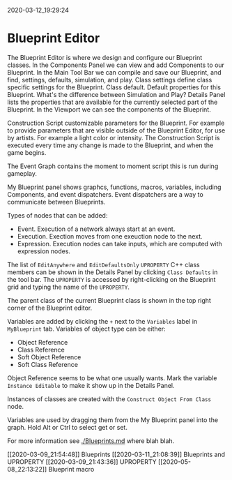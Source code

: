 2020-03-12_19:29:24

# Blueprint Editor

The Blueprint Editor is where we design and configure our Blueprint classes.
In the Components Panel we can view and add Components to our Blueprint.
In the Main Tool Bar we can compile and save our Blueprint, and find, settings, defaults, simulation, and play.
Class settings define class specific settings for the Blueprint.
Class default. Default properties for this Blueprint.
What's the difference between Simulation and Play?
Details Panel lists the properties that are available for the currently selected part of the Blueprint.
In the Viewport we can see the components of the Blueprint.

Construction Script customizable parameters for the Blueprint.
For example to provide parameters that are visible outside of the Blueprint Editor, for use by artists.
For example a light color or intensity.
The Construction Script is executed every time any change is made to the Blueprint, and when the game begins.

The Event Graph contains the moment to moment script this is run during gameplay.

My Blueprint panel shows graphcs, functions, macros, variables, including Components, and event dispatchers.
Event dispatchers are a way to communicate between Blueprints.

Types of nodes that can be added:
- Event. Execution of a network always start at an event.
- Execution. Exection moves from one exeuction node to the next.
- Expression. Execution nodes can take inputs, which are computed with expression nodes.

The list of `EditAnywhere` and `EditDefaultsOnly` `UPROPERTY` C++ class members can be shown in the Details Panel by clicking `Class Defaults` in the tool bar.
The `UPROPERTY` is accessed by right-clicking on the Blueprint grid and typing the name of the `UPROPERTY`.

The parent class of the current Blueprint class is shown in the top right corner of the Blueprint editor.

Variables are added by clicking the `+` next to the `Variables` label in `MyBlueprint` tab.
Variables of object type can be either:

- Object Reference
- Class Reference
- Soft Object Reference
- Soft Class Reference

Object Reference seems to be what one usually wants.
Mark the variable `Instance Editable` to make it show up in the Details Panel.

Instances of classes are created with the `Construct Object From Class` node.

Variables are used by dragging them from the My Blueprint panel into the graph.
Hold Alt or Ctrl to select get or set.

For more information see [./Blueprints.md](Blueprints) where blah blah.


[[2020-03-09_21:54:48]] Blueprints
[[2020-03-11_21:08:39]] Blueprints and UPROPERTY
[[2020-03-09_21:43:36]] UPROPERTY
[[2020-05-08_22:13:22]] Blueprint macro
